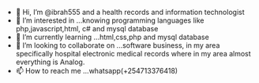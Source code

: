 - 👋 Hi, I’m @ibrah555 and a health records and information technologist
- 👀 I’m interested in ...knowing programming languages like php,javascript,html, c# and mysql database 
- 🌱 I’m currently learning ...html,css,php and mysql database 
- 💞️ I’m looking to collaborate on ...software business, in my area specifically hospital electronic medical records where in my area almost everything is Analog.
- 📫 How to reach me ...whatsapp(+254713376418)

<!---
ibrah555/ibrah555 is a ✨ special ✨ repository because its `README.md` (this file) appears on your GitHub profile.
You can click the Preview link to take a look at your changes.
--->
